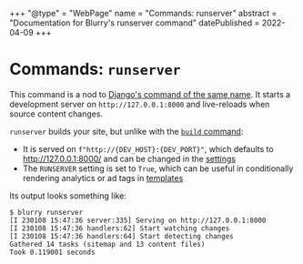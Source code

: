 +++
"@type" = "WebPage"
name = "Commands: runserver"
abstract = "Documentation for Blurry's runserver command"
datePublished = 2022-04-09
+++

# Commands: `runserver`

This command is a nod to [Django's command of the same name](https://docs.djangoproject.com/en/latest/ref/django-admin/#runserver).
It starts a development server on `http://127.0.0.1:8000` and live-reloads when source content changes.

`runserver` builds your site, but unlike with the [`build` command](./build.md):

* It is served on `f"http://{DEV_HOST}:{DEV_PORT}"`, which defaults to <http://127.0.0.1:8000/> and can be changed in the [settings](../configuration/settings.md)
* The `RUNSERVER` setting is set to `True`, which can be useful in conditionally rendering analytics or ad tags in [templates](../templates/syntax.md)

Its output looks something like:

```shell
$ blurry runserver
[I 230108 15:47:36 server:335] Serving on http://127.0.0.1:8000
[I 230108 15:47:36 handlers:62] Start watching changes
[I 230108 15:47:36 handlers:64] Start detecting changes
Gathered 14 tasks (sitemap and 13 content files)
Took 0.119001 seconds
```
